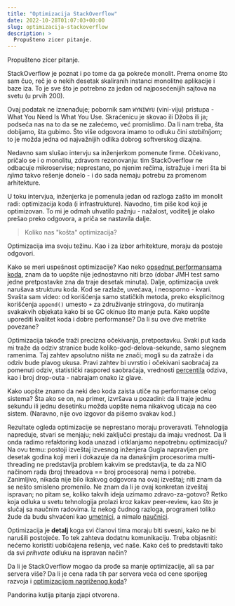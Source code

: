 ```yaml
---
title: "Optimizacija StackOverflow"
date: 2022-10-28T01:07:03+00:00
slug: optimizacija-stackoverflow
description: >
  Propušteno zicer pitanje.
---
```


Propušteno zicer pitanje.

StackOverflow je poznat i po tome da ga pokreće monolit. Prema onome što sam čuo, reč je o nekih desetak skaliranih instanci monolitne aplikacije i baze iza. To je sve što je potrebno za jedan od najposećenijih sajtova na svetu (u prvih 200).

Ovaj podatak ne iznenađuje; pobornik sam `WYNIWYU` (vini-viju) pristupa - What You Need Is What You Use. Skraćenicu je skovao ili Džobs ili ja; podseća nas na to da se ne zalećemo, već promislimo. Da li nam treba, šta dobijamo, šta gubimo. Što više odgovora imamo to odluku čini _stabilnijom_; to je možda jedna od najvažnijih odlika dobrog softverskog dizajna.

Nedavno sam slušao intervju sa inženjerkom pomenute firme. Očekivano, pričalo se i o monolitu, zdravom rezonovanju: tim StackOverflow ne odbacuje mikroservise; neprestano, po njenim rečima, istražuje i meri šta bi _njima_ takvo rešenje donelo - i do sada nemaju potrebu za promenom arhitekture.

U toku intervjua, inženjerka je pomenula jedan od razloga zašto im monolit radi: optimizacija koda (i infrastrukture). Navodno, tim piše kod koji je optimizovan. To mi je odmah uhvatilo pažnju - nažalost, voditelj je olako prešao preko odgovora, a priča se nastavila dalje.

> Koliko nas "košta" optimizacija?

Optimizacija ima svoju težinu. Kao i za izbor arhitekture, moraju da postoje odgovori.

Kako se meri uspešnost optimizacije? Kao neko [opsednut performansama koda](https://github.com/igr/java-benchmarks), znam da to uopšte nije jednostavno niti brzo (dobar JMH test samo jedne pretpostavke zna da traje desetak minuta). Dalje, optimizacija uvek narušava strukturu koda. Kod se razlaže, uvećava, i neosporno - kvari. Svašta sam video: od korišćenja samo statičkih metoda, preko eksplicitnog korišćenja `append()` umesto `+` za združivanje stringova, do mutiranja svakakvih objekata kako bi se GC okinuo što manje puta. Kako uopšte uporediti kvalitet koda i dobre performanse? Da li su ove dve metrike povezane?

Optimizacija takođe traži precizna očekivanja, pretpostavku. Svaki put kada mi traže da odziv stranice bude koliko-god-delova-sekunde, samo slegnem ramenima. Taj zahtev apsolutno ništa ne znači; mogli su da zatraže i da odziv bude plavog ukusa. Pravi zahtev bi uvrstio i očekivani saobraćaj za pomenuti odziv, statistički raspored saobraćaja, vrednosti [percentila](https://oblac.rs/koji-si-percentil/) odziva, kao i broj drop-outa - nabrajam onako iz glave.

Kako uopšte znamo da neki deo koda zaista utiče na performanse celog sistema? Šta ako se on, na primer, izvršava u pozadini: da li traje jednu sekundu ili jednu desetinku možda uopšte nema nikakvog uticaja na ceo sistem. (Naravno, nije ovo izgovor da pišemo svakav kod.)

Rezultate ogleda optimizacije se neprestano moraju proveravati. Tehnologija napreduje, stvari se menjaju; neki zaključci prestaju da imaju vrednost. Da li onda radimo refaktoring koda unazad i otklanjamo nepotrebnu optimizaciju? Na ovu temu: postoji izveštaj izvesnog inženjera Gugla napravljen pre desetak godina koji meri i dokazuje da na današnjim procesorima multi-threading ne predstavlja problem kakvim se predstavlja, te da za NIO načinom rada (broj threadova == broj procesora) nema i potrebe. Zanimljivo, nikada nije bilo ikakvog odgovora na ovaj izveštaj; niti znam da se nešto smisleno promenilo. Ne znam da li je ovaj konkretan izveštaj ispravan; no pitam se, koliko takvih ideja uzimamo zdravo-za-gotovo? Retko koja odluka u svetu tehnologija prolazi kroz kakav peer-review, kao što je slučaj sa naučnim radovima. Iz nekog čudnog razloga, programeri toliko žude da budu shvaćeni kao [umetnici](https://oblac.rs/neostvareni-umetnici-razvoja/), a nimalo [naučnici](https://oblac.rs/pisanje-programa-umetnost-ili-nauka/).

Optimizacija je **detalj** koga svi članovi tima moraju biti svesni, kako ne bi narušili postojeće. To tek zahteva dodatnu komunikaciju. Treba objasniti: nećemo koristiti uobičajena rešenja, već naše. Kako ćeš to predstaviti tako da svi _prihvate_ odluku na ispravan način?

Da li je StackOverflow mogao da prođe sa manje optimizacije, ali sa par servera više? Da li je cena rada tih par servera veća od cene sporijeg razvoja i [optimizacijom nagriženog koda](https://oblac.rs/optimizacija-i-realizacija/)?

Pandorina kutija pitanja zjapi otvorena.
